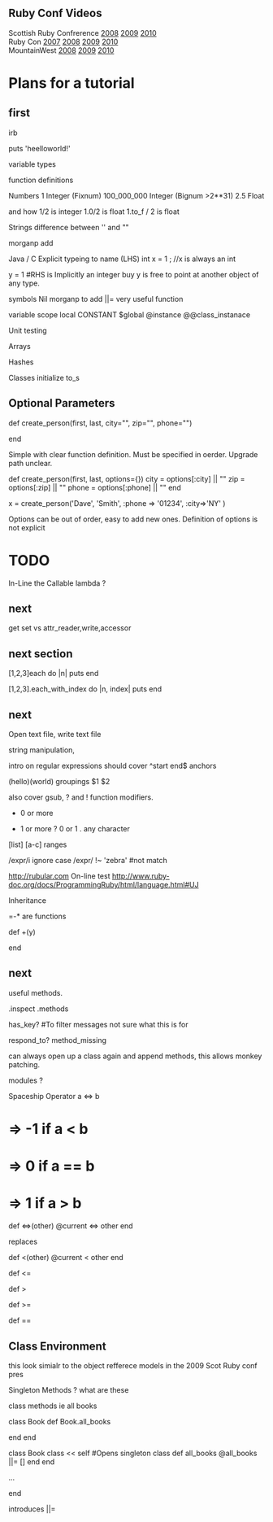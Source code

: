 Ruby Conf Videos
----------------

Scottish Ruby Confrerence [2008][scotrub2008] [2009][scotrub2009] [2010][scotrub2010]  
Ruby Con [2007][rub2007] [2008][rub2008] [2009][rub2009] [2010][rub2010]  
MountainWest [2008][Mwest2008] [2009][Mwest2009] [2010][Mwest2010]  

[Mwest2010]: http://mwrc2010.confreaks.com/
[Mwest2009]: http://mwrc2009.confreaks.com/
[Mwest2008]: http://mwrc2008.confreaks.com/

[scotrub2010]: http://video2010.scottishrubyconference.com/
[scotrub2009]: http://www.engineyard.com/blog/community/scotland-on-rails/
[scotrub2008]: http://feeds.feedburner.com/ScotlandOnRailsConference2008

[rub2010]: http://rubyconf2010.confreaks.com/
[rub2009]: http://rubyconf2009.confreaks.com/
[rub2008]: http://rubyconf2008.confreaks.com/
[rub2007]: http://rubyconf2007.confreaks.com/



[vital_ruby_zip]: http://onestepback.org/download/vital_ruby_lab06.zip
[vital_ruby_tgz]: http://onestepback.org/download/vital_ruby_lab06.tgz
[onestep]: http://onestepback.org/download/

Plans for a tutorial
====================

first
-----

irb

puts 'heelloworld!'

variable types




function definitions

Numbers
1 Integer (Fixnum)
100_000_000 Integer (Bignum >2**31)
2.5 Float

and how 1/2 is integer
1.0/2 is float
1.to_f / 2 is float

Strings
difference between '' and ""

morganp add

Java / C Explicit typeing to name (LHS)
int x = 1 ; //x is always an int

y = 1 #RHS is Implicitly an integer buy y is free to point at another object of any type.



symbols
Nil
 morganp to add  ||= very useful function


variable scope
local
CONSTANT
$global
@instance
@@class_instanace

Unit testing

Arrays

Hashes

Classes
 initialize
 to_s




Optional Parameters
-------------------

def create_person(first, last, city="", zip="", phone="")

end

Simple with clear function definition. Must be specified in oerder.
Upgrade path unclear.


def create_person(first, last, options={})
   city     = options[:city]  || ""
   zip      = options[:zip]   || ""
   phone    = options[:phone] || ""
end

x = create_person('Dave', 'Smith', :phone => '01234', :city=>'NY' )

Options can be out of order, easy to add new ones.
Definition of options is not explicit


TODO
====

In-Line the Callable lambda ?

next
----

get set vs attr_reader,write,accessor

next section
------------

[1,2,3]each do |n|
   puts
end

[1,2,3].each_with_index do |n, index|
   puts
end

next
----

Open text file, write text file

string manipulation,

intro on regular expressions
should cover
^start
end$  anchors

(hello)(world) groupings $1 $2

also cover gsub, ? and ! function modifiers.

* 0 or more
+ 1 or more
? 0 or 1
. any character

[list]
[a-c] ranges

/expr/i ignore case
/expr/ !~ 'zebra' #not match

http://rubular.com   On-line test
http://www.ruby-doc.org/docs/ProgrammingRuby/html/language.html#UJ

Inheritance



=-* are functions

def +(y)

end

next
----

useful methods.

.inspect
.methods

has_key? #To filter messages not sure what this is for

respond_to?
method_missing

can always open up a class again and append methods, this allows monkey patching.

modules ?

Spaceship Operator
a <=> b
 # => -1 if a < b
 # => 0 if a == b
 # => 1 if a > b

def <=>(other)
   @current <=> other
end

replaces

def <(other)
   @current < other
end

def <=

def >

def >=

def ==


Class Environment
-----------------

this look simialr to the object refferece models in the 2009 Scot Ruby conf pres

Singleton Methods ? what are these

class methods
ie all books

class Book
   def Book.all_books

   end
end

class Book
   class << self #Opens singleton class
      def all_books
         @all_books ||= []
      end
   end

   ...

end

introduces ||=



